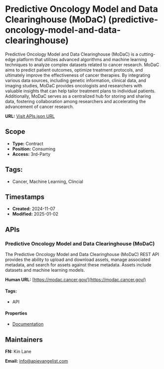 # Predictive Oncology Model and Data Clearinghouse (MoDaC) (predictive-oncology-model-and-data-clearinghouse)
Predictive Oncology Model and Data Clearinghouse (MoDaC) is a cutting-edge platform that utilizes advanced algorithms and machine learning techniques to analyze complex datasets related to cancer research. MoDaC aims to predict patient outcomes, optimize treatment protocols, and ultimately improve the effectiveness of cancer therapies. By integrating various data sources, including genetic information, clinical data, and imaging studies, MoDaC provides oncologists and researchers with valuable insights that can help tailor treatment plans to individual patients. Additionally, MoDaC serves as a centralized hub for storing and sharing data, fostering collaboration among researchers and accelerating the advancement of cancer research.

**URL:** [Visit APIs.json URL](
https://raw.githubusercontent.com/api-search/predictive-oncology-model-and-data-clearinghouse-modac-/refs/heads/main/apis.yml)

## Scope

- **Type:** Contract 
- **Position:** Consuming 
- **Access:** 3rd-Party 

## Tags:

 - Cancer, Machine Learning, Clincial

## Timestamps

- **Created:** 2024-11-07 
- **Modified:** 2025-01-02 

## APIs

### Predictive Oncology Model and Data Clearinghouse (MoDaC)

The Predictive Oncology Model and Data Clearinghouse (MoDaC) REST API
provides the ability to upload and download assets, manage associated
metadata, and search for assets against these metadata. Assets include
datasets and machine learning models.

**Human URL:** [https://modac.cancer.gov/](https://modac.cancer.gov/)


#### Tags:

 - API

#### Properties

- [Documentation](https://modac.cancer.gov/)

## Maintainers

**FN:** Kin Lane

**Email:** info@apievangelist.com

